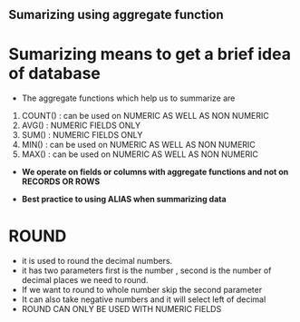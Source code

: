 ## Sumarizing using aggregate function

# Sumarizing means to get a brief idea of database

- The aggregate functions which help us to summarize are

1. COUNT() : can be used on NUMERIC AS WELL AS NON NUMERIC
2. AVG() : NUMERIC FIELDS ONLY
3. SUM() : NUMERIC FIELDS ONLY
4. MIN() : can be used on NUMERIC AS WELL AS NON NUMERIC
5. MAX() : can be used on NUMERIC AS WELL AS NON NUMERIC

- **We operate on fields or columns with aggregate functions and not on RECORDS OR ROWS**

- **Best practice to using ALIAS when summarizing data**

# ROUND

- it is used to round the decimal numbers.
- it has two parameters first is the number , second is the number of decimal places we need to round.
- If we want to round to whole number skip the second parameter
- It can also take negative numbers and it will select left of decimal
- ROUND CAN ONLY BE USED WITH NUMERIC FIELDS
